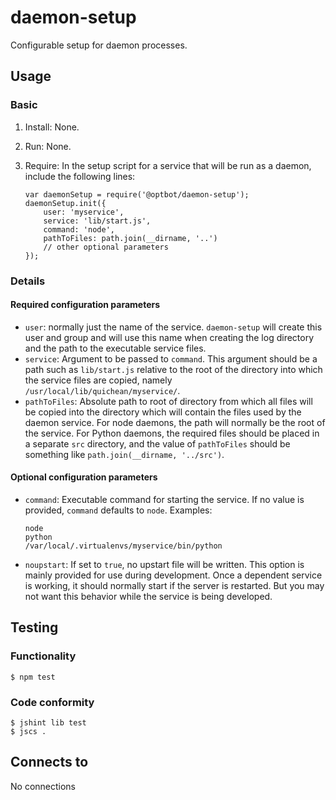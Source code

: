 daemon-setup
===
Configurable setup for daemon processes.

Usage
---
### Basic
1.  Install: None.
2.  Run: None.
3.  Require: In the setup script for a service that will
    be run as a daemon, include the following lines:

        var daemonSetup = require('@optbot/daemon-setup');
        daemonSetup.init({
            user: 'myservice',
            service: 'lib/start.js',
            command: 'node',
            pathToFiles: path.join(__dirname, '..')
            // other optional parameters
        });
       
### Details
#### Required configuration parameters
-   `user`: normally just the name of the service. `daemon-setup` will
    create this user and group and will use this name when creating the log
    directory and the path to the executable service files.
-   `service`: Argument to be passed to `command`. This argument
    should be a path such as `lib/start.js` relative to the root of
    the directory into which the service files are copied, namely
    `/usr/local/lib/quichean/myservice/`.
-   `pathToFiles`: Absolute path to root of directory from which all files
    will be copied into the directory which will contain the files used by 
    the daemon service. For node daemons, the path will normally
    be the root of the service. For Python daemons, the required
    files should be placed in a separate `src` directory, and the value
    of `pathToFiles` should be something like `path.join(__dirname, '../src')`.

#### Optional configuration parameters
-   `command`: Executable command for starting the service. If no value
    is provided, `command` defaults to `node`. Examples:
    
        node
        python
        /var/local/.virtualenvs/myservice/bin/python

-   `noupstart`: If set to `true`, no upstart file will be written.
    This option is mainly provided for use during development. Once
    a dependent service is working, it should normally start if the
    server is restarted. But you may not want this behavior while the
    service is being developed.

Testing
---
### Functionality
    $ npm test

### Code conformity
    $ jshint lib test
    $ jscs .

Connects to
---
No connections
